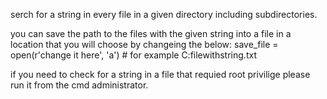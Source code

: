 serch for a string in every file in a given directory including subdirectories. 

you can save the path to the files with the given string into a file in a location that you will choose by 
changeing the below:
save_file = open(r'change it here', 'a')  # for example C:filewithstring.txt

if you need to check for a string in a file that requied root privilige please run it from the cmd administrator. 

